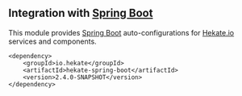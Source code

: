 ## Integration with [Spring Boot](https://projects.spring.io/spring-boot/)
 
This module provides [Spring Boot](https://projects.spring.io/spring-boot/) auto-configurations 
for [Hekate.io](https://github.com/hekate-io/hekate) services and components.
 
 ```
 <dependency>
     <groupId>io.hekate</groupId>
     <artifactId>hekate-spring-boot</artifactId>
     <version>2.4.0-SNAPSHOT</version>
 </dependency>
 ```
